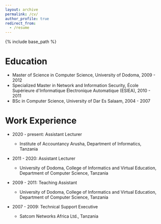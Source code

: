 ```yaml
---
layout: archive
permalink: /cv/
author_profile: true
redirect_from:
  - /resume
---
```


{% include base_path %}

Education
======
* Master of Science in Computer Science, University of Dodoma, 2009 - 2012
* Specialized Master in Network and Information Security, École Supérieure d'Informatique Électronique Automatique (ESIEA), 2010 - 2011
* BSc in Computer Science, University of Dar Es Salaam, 2004 - 2007

Work Experience
======
* 2020 - present: Assistant Lecturer
  * Institute of Accountancy Arusha, Department of Informatics, Tanzania

* 2011 - 2020: Assistant Lecturer
  * University of Dodoma, College of Informatics and Virtual Education, Department of Computer Science, Tanzania

* 2009 - 2011: Teaching Assistant
  * University of Dodoma, College of Informatics and Virtual Education, Department of Computer Science, Tanzania

* 2007 - 2009: Technical Support Executive
  * Satcom Networks Africa Ltd., Tanzania



